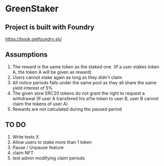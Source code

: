 # GreenStaker

## Project is built with Foundry

https://book.getfoundry.sh/

## Assumptions
1. The reward is the same token as the staked one. (If a user stakes token A, the token A will be given as reward)
2. Users cannot stake again as long as they didn't claim
3. All notice periods falls under the same pool as they all share the same yield interest of 5%
4. The given stxw ERC20 tokens do not grant the right to request a withdrawal (If user A transfered his st1w token to user B, user B cannot claim the tokens of user A)
5. Rewards are not calculated during the paused period


## TO DO
1. Write tests X
2. Allow users to stake more than 1 token
3. Pause / Unpause feature
4. claim NFT
5. test admin modifying claim periods